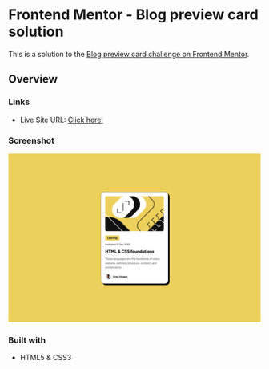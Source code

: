 # Frontend Mentor - Blog preview card solution

This is a solution to the [Blog preview card challenge on Frontend Mentor](https://www.frontendmentor.io/challenges/blog-preview-card-ckPaj01IcS).

## Overview

### Links

- Live Site URL: [Click here!](https://blog-preview-card-jj.netlify.app/)


### Screenshot

![](./design/screenshot.png)

### Built with

- HTML5 & CSS3
